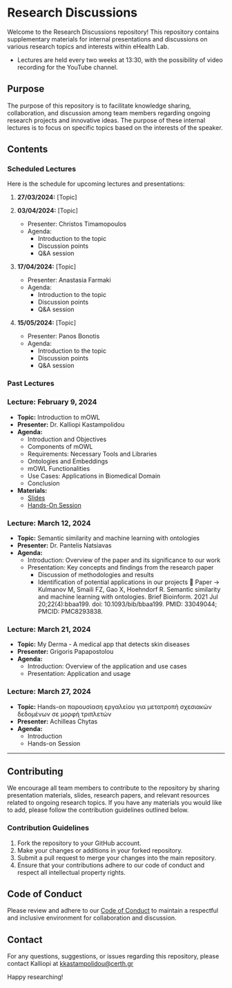 # Research Discussions

Welcome to the Research Discussions repository! This repository contains supplementary materials for internal presentations and discussions on various research topics and interests within eHealth Lab.
  - Lectures are held every two weeks at 13:30, with the possibility of video recording for the YouTube channel.


## Purpose

The purpose of this repository is to facilitate knowledge sharing, collaboration, and discussion among team members regarding ongoing research projects and innovative ideas. The purpose of these internal lectures is to focus on specific topics based on the interests of the speaker.


## Contents

### Scheduled Lectures

Here is the schedule for upcoming lectures and presentations:

1. **27/03/2024:** [Topic]
   
       
2. **03/04/2024:** [Topic]
   - Presenter: Christos Timamopoulos
   - Agenda:
     - Introduction to the topic
     - Discussion points
     - Q&A session
    
4. **17/04/2024:** [Topic]
   - Presenter: Anastasia Farmaki
   - Agenda:
     - Introduction to the topic
     - Discussion points
     - Q&A session

5. **15/05/2024:** [Topic]
   - Presenter: Panos Bonotis
   - Agenda:
     - Introduction to the topic
     - Discussion points
     - Q&A session

  
### Past Lectures

### Lecture: February 9, 2024

- **Topic:** Introduction to mOWL
- **Presenter:** Dr. Kalliopi Kastampolidou
- **Agenda:**
  - Introduction and Objectives
  - Components of mOWL
  - Requirements: Necessary Tools and Libraries
  - Ontologies and Embeddings
  - mOWL Functionalities
  - Use Cases: Applications in Biomedical Domain
  - Conclusion
- **Materials:**
  - [Slides](./Intro-to-mOWL/mOWL.pptx)
  - [Hands-On Session](./Intro-to-mOWL)

### Lecture: March 12, 2024

- **Topic:** Semantic similarity and machine learning with ontologies
- **Presenter:** Dr. Pantelis Natsiavas
- **Agenda:**
   - Introduction: Overview of the paper and its significance to our work
   - Presentation: Key concepts and findings from the research paper
       - Discussion of methodologies and results
       - Identification of potential applications in our projects
📝 Paper → Kulmanov M, Smaili FZ, Gao X, Hoehndorf R. Semantic similarity and machine learning with ontologies. Brief Bioinform. 2021 Jul 20;22(4):bbaa199. doi: 10.1093/bib/bbaa199. PMID: 33049044; PMCID: PMC8293838.

### Lecture: March 21, 2024

- **Topic:** My Derma - A medical app that detects skin diseases
- **Presenter:** Grigoris Papapostolou
- **Agenda:**
   - Introduction: Overview of the application and use cases
   - Presentation: Application and usage
 
### Lecture: March 27, 2024

- **Topic:** Hands-on παρουσίαση εργαλείου για μετατροπή σχεσιακών δεδομένων σε μορφή τριπλετών
- **Presenter:** Achilleas Chytas
- **Agenda:**
   - Introduction
   - Hands-on Session

---
## Contributing

We encourage all team members to contribute to the repository by sharing presentation materials, slides, research papers, and relevant resources related to ongoing research topics. If you have any materials you would like to add, please follow the contribution guidelines outlined below.

### Contribution Guidelines

1. Fork the repository to your GitHub account.
2. Make your changes or additions in your forked repository.
3. Submit a pull request to merge your changes into the main repository.
4. Ensure that your contributions adhere to our code of conduct and respect all intellectual property rights.

## Code of Conduct

Please review and adhere to our [Code of Conduct](CODE_OF_CONDUCT.md) to maintain a respectful and inclusive environment for collaboration and discussion.

## Contact

For any questions, suggestions, or issues regarding this repository, please contact Kalliopi at kkastampolidou@certh.gr

Happy researching!


